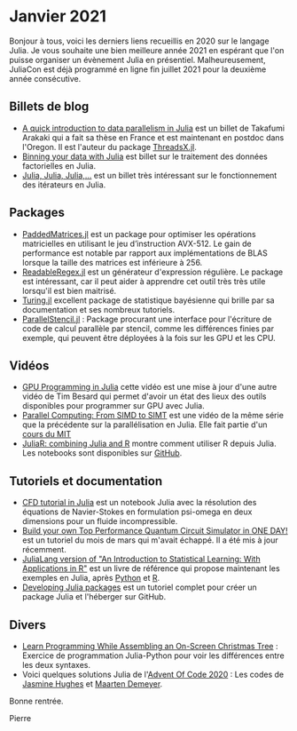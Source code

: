 # Janvier 2021

Bonjour à tous, voici les derniers liens recueillis en 2020 sur le langage Julia.
Je vous souhaite une bien meilleure année 2021 en espérant que l'on puisse organiser un évènement Julia en présentiel. Malheureusement, JuliaCon est déjà programmé en ligne fin juillet 2021 pour la deuxième année consécutive.

## Billets de blog

- [A quick introduction to data parallelism in Julia](https://juliafolds.github.io/data-parallelism/tutorials/quick-introduction/) est un billet de Takafumi Arakaki qui a fait sa thèse en France et est maintenant en postdoc dans l'Oregon. Il est l'auteur du package [ThreadsX.jl](https://github.com/tkf/ThreadsX.jl).
- [Binning your data with Julia](https://bkamins.github.io/julialang/2020/12/11/binning.html) est billet sur le traitement des données factorielles en Julia.
- [Julia, Julia, Julia,...](https://aleph-zero-heroes.netlify.app/posts/julia_iterators/) est un billet très intéressant sur le fonctionnement des itérateurs en Julia.

## Packages

- [PaddedMatrices.jl](https://github.com/chriselrod/PaddedMatrices.jl) est un package pour optimiser les opérations matricielles en utilisant le jeu d’instruction AVX-512. Le gain de performance est notable par rapport aux implémentations de BLAS lorsque la taille des matrices est inférieure à 256.
- [ReadableRegex.jl](https://github.com/jkrumbiegel/ReadableRegex.jl) est un générateur d'expression régulière. Le package est intéressant, car il peut aider à apprendre cet outil très très utile lorsqu'il est bien maitrisé.
- [Turing.jl](https://turing.ml/dev/) excellent package de statistique bayésienne qui brille par sa documentation et ses nombreux tutoriels.
- [ParallelStencil.jl](https://github.com/omlins/ParallelStencil.jl) : Package procurant une interface pour l'écriture de code de calcul parallèle par stencil, comme les différences finies par exemple, qui peuvent être déployées à la fois sur les GPU et les CPU.

## Vidéos

- [GPU Programming in Julia](https://youtu.be/v9bFRg4rUfk) cette vidéo est une mise à jour d'une autre vidéo de Tim Besard qui permet d'avoir un état des lieux des outils disponibles pour programmer sur GPU avec Julia.
- [Parallel Computing: From SIMD to SIMT](https://youtu.be/KCYlEub_8xc) est une vidéo de la même série que la précédente sur la parallélisation en Julia. Elle fait partie d'un [cours du MIT](https://github.com/mitmath/18337)
- [JuliaR: combining Julia and R](https://youtu.be/B8COgzAVNmU) montre comment utiliser R depuis Julia. Les notebooks sont disponibles sur [GitHub](https://github.com/ppalmes/AMLPipelineR).

## Tutoriels et documentation

- [CFD tutorial in Julia](https://emadmasroor.github.io/blog/2020/12/16/CFD-tutorial-in-julia/) est un notebook Julia avec la résolution des équations de Navier-Stokes en formulation psi-omega en deux dimensions pour un fluide incompressible.
- [Build your own Top Performance Quantum Circuit Simulator in ONE DAY!](https://blog.rogerluo.me/2020/03/31/yany/) est un tutoriel du mois de mars qui m'avait échappé. Il a été mis à jour récemment.
- [JuliaLang version of "An Introduction to Statistical Learning: With Applications in R"](https://github.com/tndoan/ISLR.jl) est un livre de référence qui propose maintenant les exemples en Julia, après [Python](https://github.com/JWarmenhoven/ISLR-python) et [R](https://cran.r-project.org/web/packages/ISLR/index.html).
- [Developing Julia packages](https://syl1.gitbook.io/julia-language-a-concise-tutorial/language-core/11-developing-julia-packages) est un tutoriel complet pour créer un package Julia et l'héberger sur GitHub.

## Divers

- [Learn Programming While Assembling an On-Screen Christmas Tree](https://medium.com/towards-artificial-intelligence/learn-programming-while-assembling-an-on-screen-christmas-tree-1f09ba05e82a) : Exercice de programmation Julia-Python pour voir les différences entre les deux syntaxes.
- Voici quelques solutions Julia de l'[Advent Of Code 2020](https://adventofcode.com) : Les codes de [Jasmine Hughes](https://github.com/jashughes/adventofcode2020) et [Maarten Demeyer](https://github.com/mpjdem/adventofcode2020).

Bonne rentrée.

Pierre

